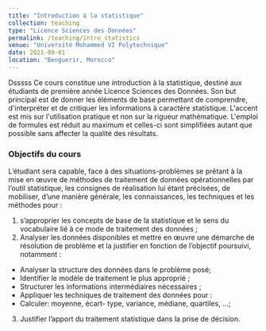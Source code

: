 ```yaml
---
title: "Introduction à la statistique"
collection: teaching
type: "Licence Sciences des Données"
permalink: /teaching/intro_statistics
venue: "Université Mohammed VI Polytechnique"
date: 2021-09-01
location: "Benguerir, Morocco"
---
```



Dsssss
Ce cours constitue une introduction à la statistique, destiné aux étudiants de première année Licence Sciences des Données.  Son but principal est de donner les éléments de base permettant de comprendre, d'interpréter et de critiquer les informations à caractère statistique. L'accent est mis sur l'utilisation pratique et non sur la rigueur mathématique. L'emploi de formules est réduit au maximum et celles-ci sont simplifiées autant que possible sans affecter la qualité des résultats.


### Objectifs du cours

L’étudiant sera capable, face à des situations-problèmes se prêtant à la mise en œuvre de méthodes de traitement de données opérationnelles par l’outil
statistique, les consignes de réalisation lui étant précisées, de mobiliser, d’une manière générale, les connaissances, les techniques et les méthodes pour :

1.	s’approprier les concepts de base de la statistique et le sens du vocabulaire lié à ce mode de traitement des données ;
2.	Analyser les données disponibles et mettre en œuvre une démarche de résolution de problème et la justifier en fonction de l’objectif poursuivi, notamment :
-	Analyser la structure des données dans le problème posé;
-	Identifier le modèle de traitement le plus approprié ;
-	Structurer les informations intermédiaires nécessaires ;
-	Appliquer les techniques de traitement des données pour :
-	Calculer: moyenne, écart- type, variance, médiane, quartiles, ...;
3.	Justifier l’apport du traitement statistique dans la prise de décision.


